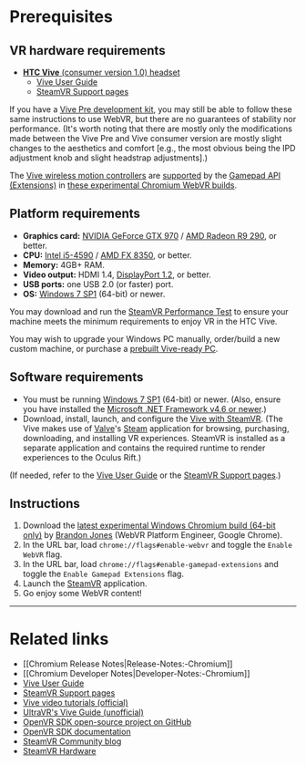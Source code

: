# Prerequisites

## VR hardware requirements

* [**HTC Vive** (consumer version 1.0) headset](https://www.vive.com/us/)
  * [Vive User Guide](http://dl4.htc.com/web_materials/Manual/Vive/Vive_User_Guide.pdf)
  * [SteamVR Support pages](https://support.steampowered.com/kb_article.php?ref=5254-FJKZ-7829)

If you have a [Vive Pre development kit](https://developer.viveport.com/managed-assets/shared/desktop/vive/Vive_PRE_User_Guide.pdf), you may still be able to follow these same instructions to use WebVR, but there are no guarantees of stability nor performance. (It's worth noting that there are mostly only the modifications made between the Vive Pre and Vive consumer version are mostly slight changes to the aesthetics and comfort [e.g., the most obvious being the IPD adjustment knob and slight headstrap adjustments].)

The [Vive wireless motion controllers](https://www.vive.com/us/support/faqs/#Controllers) are [supported](https://iswebvrready.org/#gamepad-extensions) by the [Gamepad API (Extensions)](https://w3c.github.io/gamepad/extensions.html) in [these experimental Chromium WebVR builds](#instructions).

## Platform requirements

* **Graphics card:** [NVIDIA GeForce GTX 970](http://www.geforce.com/hardware/desktop-gpus/geforce-gtx-970) / [AMD Radeon R9 290](https://www.amd.com/en-us/products/graphics/desktop/r9), or better.
* **CPU:** [Intel i5-4590](http://ark.intel.com/products/80815/Intel-Core-i5-4590-Processor-6M-Cache-up-to-3_70-GHz) / [AMD FX 8350](https://www.amd.com/en-us/products/processors/desktop/fx), or better.
* **Memory:** 4GB+ RAM.
* **Video output:** HDMI 1.4, [DisplayPort 1.2](http://www.displayport.org/faq/), or better.
* **USB ports:** one USB 2.0 (or faster) port.
* **OS:** [Windows 7 SP1](https://support.microsoft.com/en-us/help/15090/windows-7-install-service-pack-1-sp1) (64-bit) or newer.

You may download and run the [SteamVR Performance Test](http://store.steampowered.com/app/323910/) to ensure your machine meets the minimum requirements to enjoy VR in the HTC Vive.

You may wish to upgrade your Windows PC manually, order/build a new custom machine, or purchase a [prebuilt Vive-ready PC](https://www.vive.com/ready/).

## Software requirements

* You must be running [Windows 7 SP1](https://support.microsoft.com/en-us/help/15090/windows-7-install-service-pack-1-sp1) (64-bit) or newer. (Also, ensure you have installed the [Microsoft .NET Framework v4.6 or newer](https://www.microsoft.com/en-us/download/details.aspx?id=48137).)
* Download, install, launch, and configure the [Vive with SteamVR](http://www.vive.com/us/setup/). (The Vive makes use of [Valve](http://www.valvesoftware.com)'s [Steam](http://store.steampowered.com/) application for browsing, purchasing, downloading, and installing VR experiences. SteamVR is installed as a separate application and contains the required runtime to render experiences to the Oculus Rift.)

(If needed, refer to the [Vive User Guide](http://dl4.htc.com/web_materials/Manual/Vive/Vive_User_Guide.pdf) or the [SteamVR Support pages](https://support.steampowered.com/kb_article.php?ref=5254-FJKZ-7829).)

## Instructions

1. Download the [latest experimental Windows Chromium build (64-bit only)](https://webvr.info/get-chrome/) by [Brandon Jones](https://twitter.com/tojiro) (WebVR Platform Engineer, Google Chrome).
2. In the URL bar, load `chrome://flags#enable-webvr` and toggle the `Enable WebVR` flag.
3. In the URL bar, load `chrome://flags#enable-gamepad-extensions` and toggle the `Enable Gamepad Extensions` flag.
4. Launch the [SteamVR](https://support.steampowered.com/kb_article.php?ref=5254-FJKZ-7829) application.
5. Go enjoy some WebVR content!

<hr>

# Related links

* [[Chromium Release Notes|Release-Notes:-Chromium]]
* [[Chromium Developer Notes|Developer-Notes:-Chromium]]
* [Vive User Guide](http://dl4.htc.com/web_materials/Manual/Vive/Vive_User_Guide.pdf)
* [SteamVR Support pages](https://support.steampowered.com/kb_article.php?ref=5254-FJKZ-7829)
* [Vive video tutorials (official)](http://www.vive.com/us/support/)
* [UltraVR's Vive Guide (unofficial)](http://www.ultravr.org/htc-vive-guide/)
* [OpenVR SDK open-source project on GitHub](https://github.com/ValveSoftware/openvr)
* [OpenVR SDK documentation](https://github.com/ValveSoftware/openvr/wiki/API-Documentation)
* [SteamVR Community blog](https://steamcommunity.com/steamvr)
* [SteamVR Hardware](http://store.steampowered.com/hardware/)
